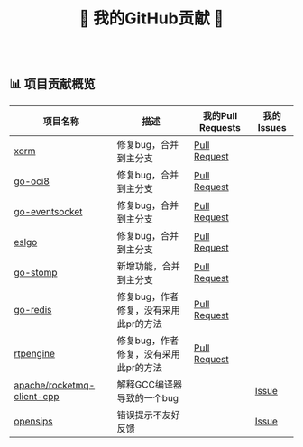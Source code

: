 <div align="center">
    <h1>🌟 我的GitHub贡献 🌟</h1>
</div>

<br><br>

## 📊 项目贡献概览

| 项目名称 | 描述 | 我的Pull Requests | 我的Issues |
| --- | --- | --- | --- |
| [xorm](https://github.com/go-xorm/xorm) | 修复bug，合并到主分支 | [Pull Request](https://github.com/go-xorm/xorm/pull/1227) | []() |
| [go-oci8](https://github.com/mattn/go-oci8) | 修复bug，合并到主分支 | [Pull Request](https://github.com/mattn/go-oci8/pull/334) | []() |
| [go-eventsocket](https://github.com/fiorix/go-eventsocket) | 修复bug，合并到主分支 | [Pull Request](https://github.com/fiorix/go-eventsocket/pull/16) | []() |
| [eslgo](https://github.com/percipia/eslgo) | 修复bug，合并到主分支 | [Pull Request](https://github.com/percipia/eslgo/pull/35) | []() |
| [go-stomp](https://github.com/go-stomp/stomp) | 新增功能，合并到主分支 | [Pull Request](https://github.com/go-stomp/stomp/pull/143) | []() |
| [go-redis](https://github.com/redis/go-redis) | 修复bug，作者修复，没有采用此pr的方法 | [Pull Request](https://github.com/redis/go-redis/pull/991) | []() |
| [rtpengine](https://github.com/sipwise/rtpengine) | 修复bug，作者修复，没有采用此pr的方法 | [Pull Request](https://github.com/sipwise/rtpengine/pull/1579) | []() |
| [apache/rocketmq-client-cpp](https://github.com/apache/rocketmq-client-cpp) | 解释GCC编译器导致的一个bug | []() | [Issue](https://github.com/apache/rocketmq-client-cpp/issues/456) |
| [opensips](https://github.com/OpenSIPS/opensips) | 错误提示不友好反馈 | []() | [Issue](https://github.com/OpenSIPS/opensips/pull/3154) |

